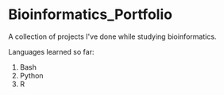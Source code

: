# Bioinformatics_Portfolio
A collection of projects I've done while studying bioinformatics.

Languages learned so far:
1. Bash
2. Python
3. R